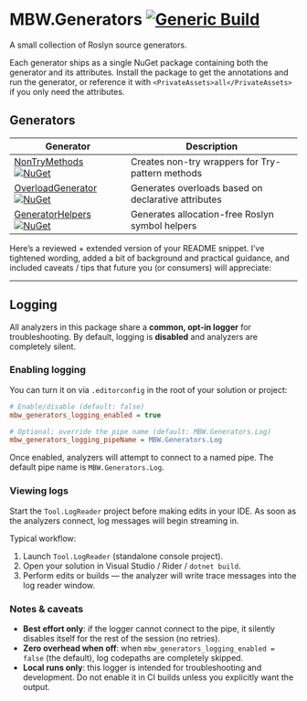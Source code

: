 # MBW.Generators [![Generic Build](https://github.com/LordMike/MBW.Generators/actions/workflows/dotnet.yml/badge.svg)](https://github.com/LordMike/MBW.Generators/actions/workflows/dotnet.yml)

A small collection of Roslyn source generators.

Each generator ships as a single NuGet package containing both the generator
and its attributes. Install the package to get the annotations and run the
generator, or reference it with `<PrivateAssets>all</PrivateAssets>` if you
only need the attributes.

## Generators

| Generator | Description |
|-----------|-------------|
| [NonTryMethods](src/Generators/NonTryMethods.Generator/README.md#readme) [![NuGet](https://img.shields.io/nuget/v/MBW.Generators.NonTryMethods.svg)](https://www.nuget.org/packages/MBW.Generators.NonTryMethods) | Creates non-try wrappers for Try-pattern methods |
| [OverloadGenerator](src/Generators/OverloadGenerator.Generator/README.md#readme) [![NuGet](https://img.shields.io/nuget/v/MBW.Generators.OverloadGenerator.svg)](https://www.nuget.org/packages/MBW.Generators.OverloadGenerator) | Generates overloads based on declarative attributes |
| [GeneratorHelpers](src/Generators/GeneratorHelpers.Generator/README.md#readme) [![NuGet](https://img.shields.io/nuget/v/MBW.Generators.GeneratorHelpers.svg)](https://www.nuget.org/packages/MBW.Generators.GeneratorHelpers) | Generates allocation-free Roslyn symbol helpers |

Here’s a reviewed + extended version of your README snippet. I’ve tightened wording, added a bit of background and practical guidance, and included caveats / tips that future you (or consumers) will appreciate:

---

## Logging

All analyzers in this package share a **common, opt-in logger** for troubleshooting.
By default, logging is **disabled** and analyzers are completely silent.

### Enabling logging

You can turn it on via `.editorconfig` in the root of your solution or project:

```ini
# Enable/disable (default: false)
mbw_generators_logging_enabled = true

# Optional: override the pipe name (default: MBW.Generators.Log)
mbw_generators_logging_pipeName = MBW.Generators.Log
```

Once enabled, analyzers will attempt to connect to a named pipe.
The default pipe name is `MBW.Generators.Log`.

### Viewing logs

Start the `Tool.LogReader` project before making edits in your IDE.
As soon as the analyzers connect, log messages will begin streaming in.

Typical workflow:

1. Launch `Tool.LogReader` (standalone console project).
2. Open your solution in Visual Studio / Rider / `dotnet build`.
3. Perform edits or builds — the analyzer will write trace messages into the log reader window.

### Notes & caveats

* **Best effort only**: if the logger cannot connect to the pipe, it silently disables itself for the rest of the session (no retries).
* **Zero overhead when off**: when `mbw_generators_logging_enabled = false` (the default), log codepaths are completely skipped.
* **Local runs only**: this logger is intended for troubleshooting and development. Do not enable it in CI builds unless you explicitly want the output.